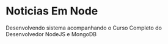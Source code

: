 # Noticias Em Node
Desenvolvendo sistema acompanhando o Curso Completo do Desenvolvedor NodeJS e MongoDB
